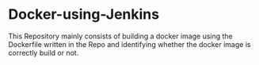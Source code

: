 # Docker-using-Jenkins

This Repository mainly consists of building a docker image using the Dockerfile written in the Repo and identifying whether the docker image is correctly build or not.

